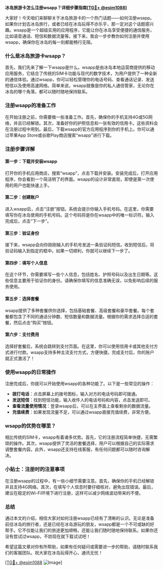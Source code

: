 **冰岛旅游卡怎么注册wsapp？详细步骤指南[[TG💪+ @esim1088](https://t.me/s/esim1088)]**

大家好！今天咱们来聊聊关于冰岛旅游卡的一个热门话题——如何注册wsapp。如果你计划去冰岛旅行，或者已经在冰岛玩得不亦乐乎，那一定对这个话题感兴趣。wsapp是一个超级实用的应用程序，它能让你在冰岛享受便捷的通信服务，比如语音通话、短信和数据流量等。接下来，我会一步步教你如何注册并使用wsapp，确保你在冰岛的每一刻都能畅行无阻。

### 什么是冰岛旅游卡wsapp？

首先，我们先来了解一下wsapp是什么。wsapp是由冰岛本地运营商提供的移动应用服务，它结合了传统的SIM卡功能与现代的数字技术，为用户提供了一种全新的通信体验。通过wsapp，你可以轻松管理你的电话号码、查看通话记录、发送短信以及使用高速网络。简单来说，wsapp就像是你的私人通信管家，无论你在冰岛的哪个角落，都可以随时随地保持联系。

### 注册wsapp的准备工作

在开始注册之前，你需要做一些准备工作。首先，确保你的手机支持4G或5G网络，并且已经解锁。其次，准备好你的护照信息和一张有效的信用卡。这些资料会在注册过程中用到。最后，下载wsapp的官方应用程序到你的手机上。你可以通过苹果App Store或谷歌Play商店搜索“wsapp”进行下载。

### 注册步骤详解

#### 第一步：下载并安装wsapp

打开你的手机应用商店，搜索“wsapp”，点击下载并安装。安装完成后，打开应用程序，你会看到一个简洁明了的界面。wsapp的设计非常直观，即使是第一次使用的用户也能快速上手。

#### 第二步：创建账户

进入wsapp后，点击“注册”按钮。系统会提示你输入手机号码。在这里，你需要填写你在冰岛使用的手机号码。这个号码将是你在wsapp中的唯一标识符。输入完成后，点击“下一步”。

#### 第三步：验证身份

接下来，wsapp会向你刚刚输入的手机号发送一条验证码短信。收到短信后，将验证码输入到指定的框中。如果一切顺利，你就可以继续下一步了。

#### 第四步：填写个人信息

在这个环节，你需要填写一些个人信息，包括姓名、护照号码以及出生日期等。这些信息主要用于验证你的身份。请确保你填写的信息准确无误，以免影响后续的服务使用。

#### 第五步：选择套餐

wsapp提供了多种套餐供你选择，包括基础套餐、高级套餐和豪华套餐。每个套餐都包含了不同的通话分钟数、短信数量和数据流量。根据你的需求选择合适的套餐，然后点击“购买”按钮。

#### 第六步：支付费用

选择好套餐后，系统会跳转到支付页面。在这里，你可以使用信用卡或其他支付方式进行付款。wsapp支持多种主流支付方式，方便快捷。完成支付后，你的账户就正式激活了！

### 使用wsapp的日常操作

注册完成后，你就可以开始使用wsapp的各种功能了。以下是一些常见的操作：

- **拨打电话**：点击屏幕上的拨号图标，输入对方的电话号码即可拨通。
- **发送短信**：找到短信功能，输入收件人的电话号码和内容，点击发送即可。
- **查看流量使用情况**：登录wsapp后，可以在主界面上查看剩余的数据流量。
- **充值续费**：如果发现流量不足，可以通过wsapp直接充值续费，非常方便。

### wsapp的优势在哪里？

相比传统的SIM卡，wsapp有着诸多优势。首先，它的注册流程简单快捷，无需繁琐的操作。其次，wsapp提供了灵活的套餐选择，用户可以根据自己的实际需求调整套餐内容。此外，wsapp还支持在线客服，有任何问题都可以随时咨询解决。

### 小贴士：注册时的注意事项

在注册wsapp的过程中，有一些小细节需要注意。首先，确保你的手机已经解锁并且支持4G网络。其次，在填写个人信息时要仔细核对，避免出现错误。最后，建议在稳定的Wi-Fi环境下进行注册，这样可以减少网络波动带来的不便。

### 总结

通过本文的介绍，相信大家对如何注册wsapp已经有了清晰的认识。无论是准备前往冰岛的旅行者，还是已经在冰岛游玩的朋友，wsapp都是一个不可或缺的好帮手。它不仅能让我们的旅途更加顺畅，还能让我们随时随地保持联系。如果你还没有尝试过wsapp，不妨现在就下载试试吧！

希望这篇文章对你有所帮助，如果有任何疑问或需要进一步的帮助，请随时联系我们的客服团队。祝大家在冰岛玩得开心，通讯无忧！

[[TG💪+ @esim1088](https://t.me/s/esim1088) ![Image](https://i.postimg.cc/4NQfJmqS/Snipaste-2025-05-13-00-14-12.png)]